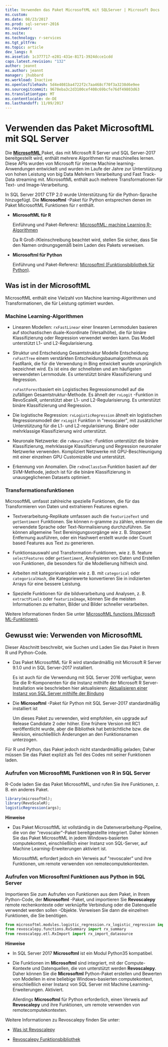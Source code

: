 ```yaml
---
title: Verwenden das Paket MicrosoftML mit SQLServer | Microsoft Docs
ms.custom: 
ms.date: 08/23/2017
ms.prod: sql-server-2016
ms.reviewer: 
ms.suite: 
ms.technology: r-services
ms.tgt_pltfrm: 
ms.topic: article
dev_langs: R
ms.assetid: 1c377717-e281-431e-8171-3924dcce1cdd
caps.latest.revision: "132"
author: jeannt
ms.author: jeannt
manager: jhubbard
ms.workload: Inactive
ms.openlocfilehash: 5d4e4081ba4722f2c7aa468cf70f3a3238d6e9ee
ms.sourcegitcommit: 9678eba3c2d3100cef408c69bcfe76df49803d63
ms.translationtype: MT
ms.contentlocale: de-DE
ms.lasthandoff: 11/09/2017
---
```

# <a name="using-the-microsoftml-package-with-sql-server"></a>Verwenden das Paket MicrosoftML mit SQL Server

Die [ **MicrosoftML** ](https://msdn.microsoft.com/microsoft-r/microsoftml-introduction) Paket, das mit Microsoft R Server und SQL Server-2017 bereitgestellt wird, enthält mehrere Algorithmen für maschinelles lernen. Diese APIs wurden von Microsoft für interne Machine learning-Anwendungen entwickelt und wurden im Laufe der Jahre zur Unterstützung von hohen Leistung von big Data Mehrkern Verarbeitung und Fast Track-Data streaming mit. MicrosoftML enthält auch mehrere Transformationen für Text- und Image-Verarbeitung.

In SQL Server 2017 CTP 2.0 wurde Unterstützung für die Python-Sprache hinzugefügt. Die **Microsoftml** -Paket für Python entsprechen denen im Paket MicrosoftML Funktionen für r enthält. 

+ **MicrosoftML für R**

    Einführung und Paket-Referenz: [MicrosoftML: machine Learning R-Algorithmen](https://docs.microsoft.com/en-us/r-server/r-reference/microsoftml/microsoftml-package)

    Da R Groß-/Kleinschreibung beachtet wird, stellen Sie sicher, dass Sie den Namen ordnungsgemäß beim Laden des Pakets verweisen.

+ **Microsoftml für Python**

    Einführung und Paket-Referenz: [Microsoftml (Funktionsbibliothek für Python)](https://docs.microsoft.com/r-server/python-reference/microsoftml/microsoftml-package). 

## <a name="whats-in-microsoftml"></a>Was ist in der MicrosoftML

MicrosoftML enthält eine Vielzahl von Machine learning-Algorithmen und Transformationen, die für Leistung optimiert wurden.

### <a name="machine-learning-algorithms"></a>Machine Learning-Algorithmen

-  Linearen Modellen: `rxFastLinear` einer linearen Lernmodulen basieren auf stochastischen duale-Koordinate (Versalhöhe), die für binäre Klassifizierung oder Regression verwendet werden kann. Das Modell unterstützt L1- und L2-Regularisierung.

- Struktur und Entscheidung Gesamtstruktur Modelle Entscheidung: `rxFastTree` einem verstärkten Entscheidungsbaumalgorithmus als FastRank, die für die Verwendung in Bing entwickelt wurde ursprünglich bezeichnet wird. Es ist eins der schnellsten und am häufigsten verwendeten Lernmodule. Es unterstützt binäre Klassifizierung und Regression.

  `rxFastForest`basiert ein Logistisches Regressionsmodell auf die zufälligen Gesamtstruktur-Methode. Es ähnelt der `rxLogit` -Funktion in RevoScaleR, unterstützt aber L1- und L2-Regularisierung. Es unterstützt binäre Klassifizierung und Regression.

- Die logistische Regression: `rxLogisticRegression` ähnelt ein logistischen Regressionsmodell der `rxLogit` Funktion in "revoscaler", mit zusätzlicher Unterstützung für die L1- und L2-regularisierung. Binäre oder mehrklassige Klassifizierung wird unterstützt.

- Neuronale Netzwerke: die `rxNeuralNet` -Funktion unterstützt die binäre Klassifizierung, mehrklassige Klassifizierung und Regression neuronaler Netzwerke verwenden. Kompliziert Netzwerke mit GPU-Beschleunigung mit einer einzelnen GPU Customizable und unterstützt.

- Erkennung von Anomalien.  Die `rxOneClassSvm` Funktion basiert auf der SVM-Methode, jedoch ist für die binäre Klassifizierung in unausgeglichenen Datasets optimiert.

### <a name="transformation-functions"></a>Transformationsfunktionen

MicrosoftML umfasst zahlreiche spezielle Funktionen, die für das Transformieren von Daten und extrahieren Features eignen.

- Textverarbeitung-Replikate umfassen auch die `featurizeText` und `getSentiment` Funktionen. Sie können n-gramme zu zählen, erkennen die verwendete Sprache oder Text-Normalisierung durchzuführen. Sie können allgemeine Text Bereinigungsvorgänge wie z. B. Stoppwort Entfernung ausführen, oder ein Hashwert erstellt wurde oder Count based Features aus Text zu generieren.

- Funktionsauswahl und Transformation-Funktionen, wie z. B. feature `selectFeatures` oder `getSentiment`, Analysieren von Daten und Erstellen von Funktionen, die besonders für die Modellierung hilfreich sind.

- Arbeiten mit kategorievariablen wie z. B. mit `categorical` oder `categoricalHash`, die Kategoriewerte konvertieren Sie in indizierten Arrays für eine bessere Leistung.

- Spezielle Funktionen für die bildverarbeitung und Analysen, z. B. `extractPixels` oder `featurizeImage`, können Sie die meisten Informationen zu erhalten, Bilder und Bilder schneller verarbeiten.

Weitere Informationen finden Sie unter [MicrosoftML functions (Microsoft ML-Funktionen)](https://msdn.microsoft.com/microsoft-r/microsoftml/microsoftml).

## <a name="how-to-use-microsoftml"></a>Gewusst wie: Verwenden von MicrosoftML

Dieser Abschnitt beschreibt, wie Suchen und Laden Sie das Paket in Ihrem R und Python-Code.

+ Das Paket MicrosoftML für R wird standardmäßig mit Microsoft R Server 9.1.0 und in SQL Server-2017 installiert.

    Es ist auch für die Verwendung mit SQL Server 2016 verfügbar, wenn Sie die R-Komponenten für die Instanz mithilfe der Microsoft R Server-Installation wie beschrieben hier aktualisieren: [Aktualisieren einer Instanz von SQL Server mithilfe der Bindung](r/use-sqlbindr-exe-to-upgrade-an-instance-of-sql-server.md)

+ Die **Microsoftml** -Paket für Python mit SQL Server-2017 standardmäßig installiert ist 

   Um dieses Paket zu verwenden, wird empfohlen, ein upgrade auf Release Candidate 2 oder höher. Eine frühere Version mit RC1 veröffentlicht wurde, aber die Bibliothek hat beträchtliche bzw. die Revision, einschließlich Änderungen an den Funktionsnamen unterzogen. 

Für R und Python, das Paket jedoch nicht standardmäßig geladen; Daher müssen Sie das Paket explizit als Teil des Codes mit seiner Funktionen laden.

### <a name="calling-microsoftml-functions-from-r-in-sql-server"></a>Aufrufen von MicrosoftML Funktionen von R in SQL Server

R-Code laden Sie das Paket MicrosoftML, und rufen Sie ihre Funktionen, z. B. ein anderes Paket.

```R
library(microsoftml);
library(RevoScaleR);
logisticRegression(args);
```

**Hinweise**

+ Das Paket MicrosoftML ist vollständig in die Datenverarbeitung-Pipeline, die von der "revoscaler"-Paket bereitgestellte integriert. Daher können Sie das Paket MicrosoftML in jedem Windows-basierten computekontext, einschließlich einer Instanz von SQL-Server, auf Machine Learning-Erweiterungen aktiviert ist.

    MicrosoftML erfordert jedoch ein Verweis auf "revoscaler" und ihre Funktionen, um remote verwenden von remotecomputekontexten.

### <a name="calling-microsoftml-functions-from-python-in-sql-server"></a>Aufrufen von Microsoftml Funktionen aus Python in SQL Server

Importieren Sie zum Aufrufen von Funktionen aus dem Paket, in Ihrem Python-Code, der **Microsoftml** -Paket, und importieren Sie **Revoscalepy** remote rechenkontexte oder verknüpfte Verbindung oder die Datenquelle verwendet werden sollen -Objekte. Verweisen Sie dann die einzelnen Funktionen, die Sie benötigen.

```Python
from microsoftml.modules.logistic_regression.rx_logistic_regression import rx_logistic_regression
from revoscalepy.functions.RxSummary import rx_summary
from revoscalepy.etl.RxImport import rx_import_datasource
```

**Hinweise**

+ In SQL Server 2017 **Microsoftml** ist ein Modul Python35 kompatibel. 

+ Die Funktionen im **Microsoftml** sind integriert, mit der Compute-Kontexte und Datenquellen, die von unterstützt werden **Revoscalepy**. Daher können Sie die **Microsoftml** Python-Paket erstellen und Bewerten von Modellen in eine beliebige Windows-basierten computekontext, einschließlich einer Instanz von SQL Server mit Machine Learning-Erweiterungen. Aktiviert.

    Allerdings **Microsoftml** für Python erforderlich, einen Verweis auf **Revoscalepy** und ihre Funktionen, um remote verwenden von remotecomputekontexten.

Weitere Informationen zu Revoscalepy finden Sie unter:

+ [Was ist Revoscalepy](python/what-is-revoscalepy.md)

+ [Revoscalepy Funktionsbibliothek](https://docs.microsoft.com/en-us/r-server/python-reference/revoscalepy/revoscalepy-package) 
